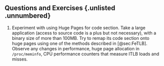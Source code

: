 ## Questions and Exercises {.unlisted .unnumbered}

1. Experiment with using Huge Pages for code section. Take a large application (access to source code is a plus but not necessary), with a binary size of more than 100MB. Try to remap its code section onto huge pages using one of the methods described in [@sec:FeTLB]. Observe any changes in performance, huge page allocation in `/proc/meminfo`, CPU performance counters that measure ITLB loads and misses.